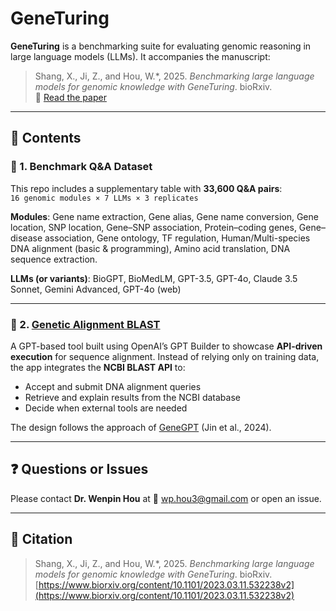 # GeneTuring

**GeneTuring** is a benchmarking suite for evaluating genomic reasoning in large language models (LLMs). It accompanies the manuscript:

> Shang, X., Ji, Z., and Hou, W.*, 2025. _Benchmarking large language models for genomic knowledge with GeneTuring_. bioRxiv.  
> 📄 [Read the paper](https://www.biorxiv.org/content/10.1101/2023.03.11.532238v2)

---

## 📁 Contents

### 🔹 1. Benchmark Q&A Dataset

This repo includes a supplementary table with **33,600 Q&A pairs**:  
`16 genomic modules × 7 LLMs × 3 replicates`

**Modules**: Gene name extraction, Gene alias, Gene name conversion, Gene location, SNP location, Gene–SNP association, Protein–coding genes, Gene–disease association, Gene ontology, TF regulation, Human/Multi-species DNA alignment (basic & programming), Amino acid translation, DNA sequence extraction.

**LLMs (or variants)**: BioGPT, BioMedLM, GPT-3.5, GPT-4o, Claude 3.5 Sonnet, Gemini Advanced, GPT-4o (web)

---

### 🌟 2. [Genetic Alignment BLAST](https://chatgpt.com/g/g-67c52efdc210819190a9532f264ec9c0-genetic-alignment-blast)

A GPT-based tool built using OpenAI’s GPT Builder to showcase **API-driven execution** for sequence alignment. Instead of relying only on training data, the app integrates the **NCBI BLAST API** to:

- Accept and submit DNA alignment queries  
- Retrieve and explain results from the NCBI database  
- Decide when external tools are needed

The design follows the approach of [GeneGPT](https://doi.org/10.1093/bioinformatics/btae075) (Jin et al., 2024).

---

## ❓ Questions or Issues

Please contact **Dr. Wenpin Hou** at 📧 wp.hou3@gmail.com or open an issue.

---

## 📖 Citation

> Shang, X., Ji, Z., and Hou, W.*, 2025. _Benchmarking large language models for genomic knowledge with GeneTuring_. bioRxiv.  
> [https://www.biorxiv.org/content/10.1101/2023.03.11.532238v2](https://www.biorxiv.org/content/10.1101/2023.03.11.532238v2)
